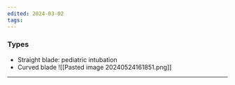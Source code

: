 ```yaml
---
edited: 2024-03-02
tags:
---
```

### Types
- Straight blade: pediatric intubation
- Curved blade
![[Pasted image 20240524161851.png]]
---
